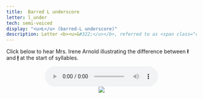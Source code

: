 ```yaml
---
title:  Barred L underscore
letter: l_under
tech: semi-voiced
display: "<u>Ł</u> (barred-L underscore)"
description: Letter <b><u>&#322;</u></b>, referred to as <span class="def">barred l underscore</span>, is a sound that starts out like barred-l <b>&#322;</b>  but ends with the vocal folds vibrating, like plain <b>l</b>. Unlike plain <b>l</b>, friction continues even when the vocal folds are vibrating. This sound occurs only at the start of a syllable.
---
```




Click below to hear Mrs. Irene Arnold illustrating the difference between <b>&#322;</b> and <b><u>&#322;</u></b> at the start of syllables.

<center>
<audio controls src="{{ site.baseurl }}/assets/audio/bar_l_l_und_comp.mp3" type="audio/mpeg">Your browser does not support the audio element.</audio>
<br/>
<img src="{{ site.baseurl }}/assets/gif/bar_l_l_und_cmp.gif" border="0">
</center>
						